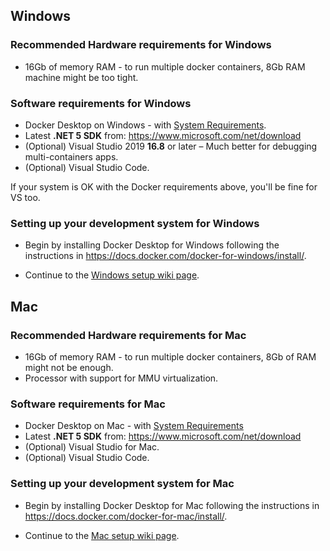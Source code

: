 ## Windows

### Recommended Hardware requirements for Windows

- 16Gb of memory RAM - to run multiple docker containers, 8Gb RAM machine might be too tight.

### Software requirements for Windows

- Docker Desktop on Windows - with [System Requirements](https://docs.docker.com/docker-for-mac/install/#system-requirements).
- Latest **.NET 5 SDK** from: https://www.microsoft.com/net/download
- (Optional) Visual Studio 2019 **16.8** or later – Much better for debugging multi-containers apps.
- (Optional) Visual Studio Code.

If your system is OK with the Docker requirements above, you'll be fine for VS too.

### Setting up your development system for Windows

- Begin by installing Docker Desktop for Windows following the instructions in <https://docs.docker.com/docker-for-windows/install/>.

- Continue to the [Windows setup wiki page](Windows-setup).

## Mac

### Recommended Hardware requirements for Mac

- 16Gb of memory RAM - to run multiple docker containers, 8Gb of RAM might not be enough.
- Processor with support for MMU virtualization.

### Software requirements for Mac

- Docker Desktop on Mac - with [System Requirements](https://docs.docker.com/docker-for-mac/install/#system-requirements)
- Latest **.NET 5 SDK** from: https://www.microsoft.com/net/download
- (Optional) Visual Studio for Mac.
- (Optional) Visual Studio Code.

### Setting up your development system for Mac

- Begin by installing Docker Desktop for Mac following the instructions in <https://docs.docker.com/docker-for-mac/install/>.

- Continue to the [Mac setup wiki page](Mac-setup).